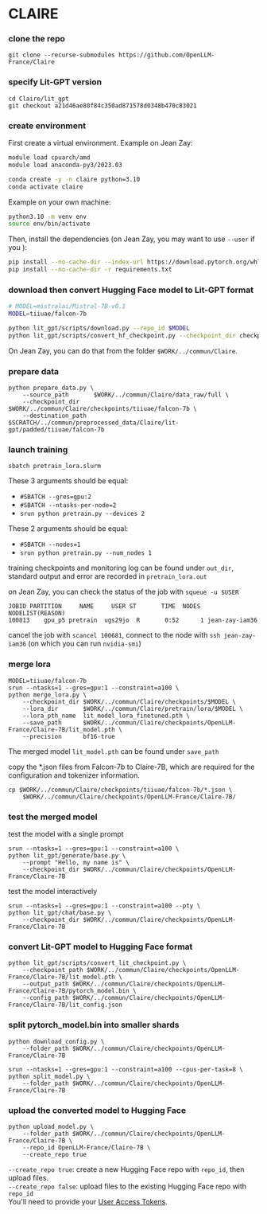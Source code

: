 # CLAIRE

### clone the repo
```
git clone --recurse-submodules https://github.com/OpenLLM-France/Claire
```

### specify Lit-GPT version
```
cd Claire/lit_gpt
git checkout a21d46ae80f84c350ad871578d0348b470c83021
```

### create environment

First create a virtual environment.
Example on Jean Zay:
```bash
module load cpuarch/amd
module load anaconda-py3/2023.03

conda create -y -n claire python=3.10
conda activate claire
```
Example on your own machine:
```bash
python3.10 -m venv env
source env/bin/activate
```

Then, install the dependencies (on Jean Zay, you may want to use `--user` if you ):
```bash
pip install --no-cache-dir --index-url https://download.pytorch.org/whl/nightly/cu118 --pre 'torch>=2.1.0dev'
pip install --no-cache-dir -r requirements.txt
```

### download then convert Hugging Face model to Lit-GPT format

```bash
# MODEL=mistralai/Mistral-7B-v0.1
MODEL=tiiuae/falcon-7b

python lit_gpt/scripts/download.py --repo_id $MODEL
python lit_gpt/scripts/convert_hf_checkpoint.py --checkpoint_dir checkpoints/$MODEL
```

On Jean Zay, you can do that from the folder `$WORK/../commun/Claire`.

### prepare data
```
python prepare_data.py \
    --source_path       $WORK/../commun/Claire/data_raw/full \
    --checkpoint_dir    $WORK/../commun/Claire/checkpoints/tiiuae/falcon-7b \
    --destination_path  $SCRATCH/../commun/preprocessed_data/Claire/lit-gpt/padded/tiiuae/falcon-7b
```

### launch training
```
sbatch pretrain_lora.slurm
```
These 3 arguments should be equal:
- `#SBATCH --gres=gpu:2`
- `#SBATCH --ntasks-per-node=2`
- `srun python pretrain.py --devices 2`
  
These 2 arguments should be equal:
- `#SBATCH --nodes=1`
- `srun python pretrain.py --num_nodes 1`

training checkpoints and monitoring log can be found under `out_dir`, standard output and error are recorded in `pretrain_lora.out`

on Jean Zay, you can check the status of the job with `squeue -u $USER`
```
JOBID PARTITION     NAME     USER ST       TIME  NODES NODELIST(REASON)
100813    gpu_p5 pretrain  ugs29jo  R       0:52      1 jean-zay-iam36
```
cancel the job with `scancel 100681`, connect to the node with `ssh jean-zay-iam36` (on which you can run `nvidia-smi`)


### merge lora
```
MODEL=tiiuae/falcon-7b
srun --ntasks=1 --gres=gpu:1 --constraint=a100 \
python merge_lora.py \
    --checkpoint_dir $WORK/../commun/Claire/checkpoints/$MODEL \
    --lora_dir       $WORK/../commun/Claire/pretrain/lora/$MODEL \
    --lora_pth_name  lit_model_lora_finetuned.pth \
    --save_path      $WORK/../commun/Claire/checkpoints/OpenLLM-France/Claire-7B/lit_model.pth \
    --precision      bf16-true
```
The merged model `lit_model.pth` can be found under `save_path`

copy the *.json files from Falcon-7b to Claire-7B, which are required for the configuration and tokenizer information.
```
cp $WORK/../commun/Claire/checkpoints/tiiuae/falcon-7b/*.json \
    $WORK/../commun/Claire/checkpoints/OpenLLM-France/Claire-7B/
```

### test the merged model

test the model with a single prompt
```
srun --ntasks=1 --gres=gpu:1 --constraint=a100 \
python lit_gpt/generate/base.py \
    --prompt "Hello, my name is" \
    --checkpoint_dir $WORK/../commun/Claire/checkpoints/OpenLLM-France/Claire-7B
```

test the model interactively
```
srun --ntasks=1 --gres=gpu:1 --constraint=a100 --pty \
python lit_gpt/chat/base.py \
    --checkpoint_dir $WORK/../commun/Claire/checkpoints/OpenLLM-France/Claire-7B
```

### convert Lit-GPT model to Hugging Face format
```
python lit_gpt/scripts/convert_lit_checkpoint.py \
    --checkpoint_path $WORK/../commun/Claire/checkpoints/OpenLLM-France/Claire-7B/lit_model.pth \
    --output_path $WORK/../commun/Claire/checkpoints/OpenLLM-France/Claire-7B/pytorch_model.bin \
    --config_path $WORK/../commun/Claire/checkpoints/OpenLLM-France/Claire-7B/lit_config.json
```

### split pytorch_model.bin into smaller shards
```
python download_config.py \
    --folder_path $WORK/../commun/Claire/checkpoints/OpenLLM-France/Claire-7B
```
```
srun --ntasks=1 --gres=gpu:1 --constraint=a100 --cpus-per-task=8 \
python split_model.py \
    --folder_path $WORK/../commun/Claire/checkpoints/OpenLLM-France/Claire-7B
```

### upload the converted model to Hugging Face
```
python upload_model.py \
    --folder_path $WORK/../commun/Claire/checkpoints/OpenLLM-France/Claire-7B \
    --repo_id OpenLLM-France/Claire-7B \
    --create_repo true
```
`--create_repo true`: create a new Hugging Face repo with `repo_id`, then upload files.  
`--create_repo false`: upload files to the existing Hugging Face repo with `repo_id`  
You'll need to provide your [User Access Tokens](https://huggingface.co/settings/tokens).
